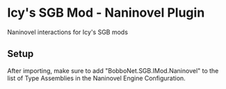 # Icy's SGB Mod - Naninovel Plugin
Naninovel interactions for Icy's SGB mods


## Setup

After importing, make sure to add "BobboNet.SGB.IMod.Naninovel" to the list of Type Assemblies in the Naninovel Engine Configuration.